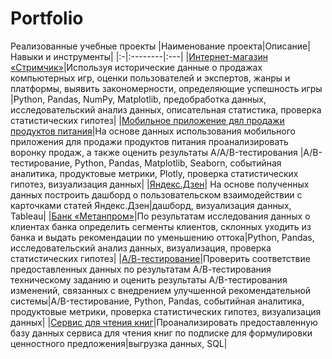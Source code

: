 # Portfolio
Реализованные учебные проекты
|Наименование проекта|Описание|Навыки и инструменты|
|:-|:--------|:---|
|[Интернет-магазин «Стримчик»](https://github.com/eradul/Portfolio/tree/main/Streamchik)|Используя исторические данные о продажах компьютерных игр, оценки пользователей и экспертов, жанры и платформы, выявить закономерности, определяющие успешность игры |Python, Pandas, NumPy, Matplotlib, предобработка данных, исследовательский анализ данных, описательная статистика, проверка статистических гипотез|
|[Мобильное приложение дял продажи продуктов питания](https://github.com/eradul/Portfolio/tree/main/Mobile_app)|На основе данных использования мобильного приложения для продажи продуктов питания проанализировать воронку продаж, а также оценить результаты A/A/B-тестирования |A/B-тестирование, Python, Pandas, Matplotlib, Seaborn, событийная аналитика, продуктовые метрики, Plotly, проверка статистических гипотез, визуализация данных|
|[Яндекс.Дзен](https://github.com/eradul/Portfolio/tree/main/Dzen)| На основе полученных данных построить дашборд о пользовательском взаимодействии с карточками статей Яндекс.Дзен|дашборд, визуализация данных, Tableau|
|[Банк «Метанпром»](https://github.com/eradul/Portfolio/tree/main/Bank)|По результатам исследования данных о клиентах банка определить сегменты клиентов, склонных уходить из банка и выдать рекомендации по уменьшению оттока|Python, Pandas, исследовательский анализ данных, визуализация, проверка статистических гипотез|
|[А/В-тестирование](https://github.com/eradul/Portfolio/tree/main/AB-test)|Проверить соответствие предоставленных данных по результатам А/В-тестирования техническому заданию и оценить результаты A/B-тестирования изменений, связанных с внедрением улучшенной рекомендательной системы|A/B-тестирование, Python, Pandas, событийная аналитика, продуктовые метрики, проверка статистических гипотез, визуализация данных|
|[Cервис для чтения книг](https://github.com/eradul/Portfolio/tree/main/Book_service)|Проанализировать предоставленную базу данных сервиса для чтения книг по подписке для формулировки ценностного предложения|выгрузка данных, SQL|
